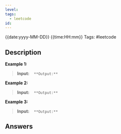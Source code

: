 ```yaml
---
level: 
tags:
  - leetcode
id:
---
```

{{date:yyyy-MM-DD}} {{time:HH:mm}}
Tags: #leetcode


## Description

**Example 1:**
>**Input:** ``
	``
	``
>**Output:**  ``
	``
	``

**Example 2:**
>**Input:** ``
	``
	``
>**Output:**  ``
	``
	``

**Example 3:**
>**Input:** ``
	``
	``
>**Output:**  ``
	``
	``

## Answers

```typescript
```
